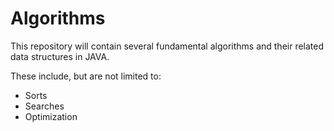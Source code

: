 # Algorithms
This repository will contain several fundamental algorithms and their related data structures in JAVA.

These include, but are not limited to:
- Sorts
- Searches
- Optimization
